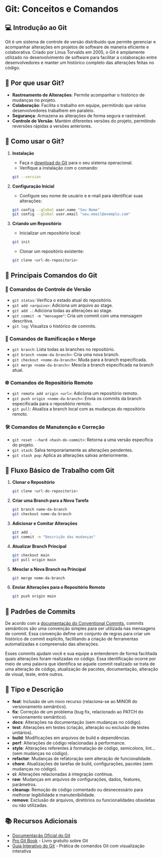 # Git: Conceitos e Comandos

## 💻 Introdução ao Git

Git é um sistema de controle de versão distribuído que permite gerenciar e acompanhar alterações em projetos de software de maneira eficiente e colaborativa. Criado por Linus Torvalds em 2005, o Git é amplamente utilizado no desenvolvimento de software para facilitar a colaboração entre desenvolvedores e manter um histórico completo das alterações feitas no código.

## 📌 Por que usar Git?

- **Rastreamento de Alterações**: Permite acompanhar o histórico de mudanças no projeto.
- **Colaboração**: Facilita o trabalho em equipe, permitindo que vários desenvolvedores trabalhem em paralelo.
- **Segurança**: Armazena as alterações de forma segura e rastreável.
- **Controle de Versão**: Mantém diferentes versões do projeto, permitindo reversões rápidas a versões anteriores.

## 🔧 Como usar o Git?

1. **Instalação**
    - Faça o [download do Git](https://git-scm.com/download) para o seu sistema operacional.
    - Verifique a instalação com o comando:

    ```bash
    git --version
    ```

2. **Configuração Inicial**
    - Configure seu nome de usuário e e-mail para identificar suas alterações:

    ```bash
    git config --global user.name "Seu Nome"
    git config --global user.email "seu.email@exemplo.com"
    ```

3. **Criando um Repositório**
    - Inicializar um repositório local:

    ```bash
    git init
    ```

    - Clonar um repositório existente:

    ```bash
    git clone <url-do-repositorio>
    ```

## 📜 Principais Comandos do Git

### 🔄 Comandos de Controle de Versão

- `git status`: Verifica o estado atual do repositório.
- `git add <arquivo>`: Adiciona um arquivo ao stage.
- `git add .`: Adiciona todas as alterações ao stage.
- `git commit -m "mensagem"`: Cria um commit com uma mensagem descritiva.
- `git log`: Visualiza o histórico de commits.

### 🔀 Comandos de Ramificação e Merge

- `git branch`: Lista todas as branches no repositório.
- `git branch <nome-da-branch>`: Cria uma nova branch.
- `git checkout <nome-da-branch>`: Muda para a branch especificada.
- `git merge <nome-da-branch>`: Mescla a branch especificada na branch atual.

### 🌐 Comandos de Repositório Remoto

- `git remote add origin <url>`: Adiciona um repositório remoto.
- `git push origin <nome-da-branch>`: Envia os commits da branch especificada para o repositório remoto.
- `git pull`: Atualiza a branch local com as mudanças do repositório remoto.

### 🛠️ Comandos de Manutenção e Correção

- `git reset --hard <hash-do-commit>`: Retorna a uma versão específica do projeto.
- `git stash`: Salva temporariamente as alterações pendentes.
- `git stash pop`: Aplica as alterações salvas anteriormente.

## 🚀 Fluxo Básico de Trabalho com Git

1. **Clonar o Repositório**

    ```bash
    git clone <url-do-repositorio>
    ```

2. **Criar uma Branch para a Nova Tarefa**

    ```bash
    git branch nome-da-branch
    git checkout nome-da-branch
    ```

3. **Adicionar e Comitar Alterações**

    ```bash
    git add .
    git commit -m "Descrição das mudanças"
    ```

4. **Atualizar Branch Principal**

    ```bash
    git checkout main
    git pull origin main
    ```

5. **Mesclar a Nova Branch na Principal**

    ```bash
    git merge nome-da-branch
    ```

6. **Enviar Alterações para o Repositório Remoto**

    ```bash
    git push origin main
    ```

## 📜 Padrões de Commits

De acordo com a [documentação do Conventional Commits](https://www.conventionalcommits.org/en/v1.0.0/), commits semânticos são uma convenção simples para ser utilizada nas mensagens de commit. Essa convenção define um conjunto de regras para criar um histórico de commit explícito, facilitando a criação de ferramentas automatizadas e compreensão das alterações.

Esses commits ajudam você e sua equipe a entenderem de forma facilitada quais alterações foram realizadas no código. Essa identificação ocorre por meio de uma palavra que identifica se aquele commit realizado se trata de uma alteração de código, atualização de pacotes, documentação, alteração de visual, teste, entre outros.

## 📌 Tipo e Descrição

- **feat**: Inclusão de um novo recurso (relaciona-se ao MINOR do versionamento semântico).
- **fix**: Correção de um problema (bug fix, relacionado ao PATCH do versionamento semântico).
- **docs**: Alterações na documentação (sem mudanças no código).
- **test**: Alterações em testes (criação, alteração ou exclusão de testes unitários).
- **build**: Modificações em arquivos de build e dependências.
- **perf**: Alterações de código relacionadas à performance.
- **style**: Alterações referentes à formatação de código, semicolons, lint... (sem mudanças no código).
- **refactor**: Mudanças de refatoração sem alteração de funcionalidade.
- **chore**: Atualizações de tarefas de build, configurações, pacotes (sem mudanças no código).
- **ci**: Alterações relacionadas à integração contínua.
- **raw**: Mudanças em arquivos de configurações, dados, features, parâmetros.
- **cleanup**: Remoção de código comentado ou desnecessário para melhorar legibilidade e manutenibilidade.
- **remove**: Exclusão de arquivos, diretórios ou funcionalidades obsoletas ou não utilizadas.

## 📚 Recursos Adicionais

- [Documentação Oficial do Git](https://git-scm.com/doc)
- [Pro Git Book](https://git-scm.com/book/en/v2) - Livro gratuito sobre Git
- [Guia Interativo do Git](https://rogerdudler.github.io/git-guide/index.pt_BR.html) - Prática de comandos Git com visualização interativa
